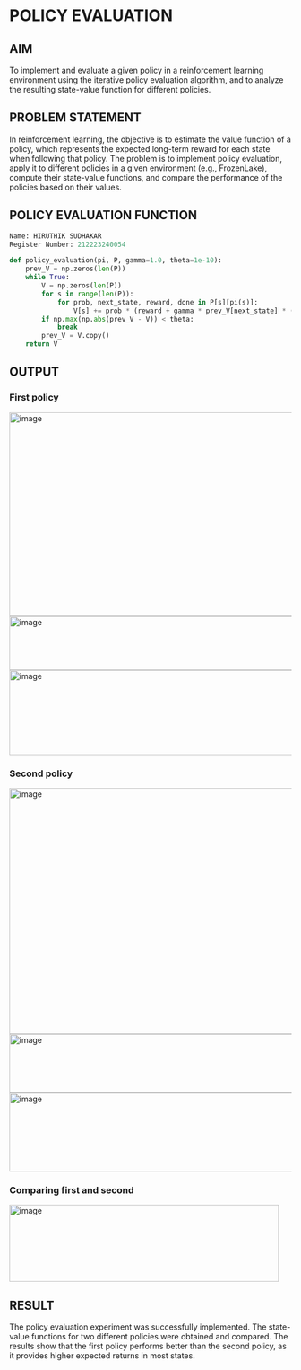 # POLICY EVALUATION

## AIM
To implement and evaluate a given policy in a reinforcement learning environment using the iterative policy evaluation algorithm, and to analyze the resulting state-value function for different policies.

## PROBLEM STATEMENT
In reinforcement learning, the objective is to estimate the value function of a policy, which represents the expected long-term reward for each state when following that policy. The problem is to implement policy evaluation, apply it to different policies in a given environment (e.g., FrozenLake), compute their state-value functions, and compare the performance of the policies based on their values.

## POLICY EVALUATION FUNCTION
```python
Name: HIRUTHIK SUDHAKAR
Register Number: 212223240054

def policy_evaluation(pi, P, gamma=1.0, theta=1e-10):
    prev_V = np.zeros(len(P))
    while True:
        V = np.zeros(len(P))
        for s in range(len(P)):
            for prob, next_state, reward, done in P[s][pi(s)]:
                V[s] += prob * (reward + gamma * prev_V[next_state] * (not done))
        if np.max(np.abs(prev_V - V)) < theta:
            break
        prev_V = V.copy()
    return V
```

## OUTPUT
### First policy
<img width="716" height="363" alt="image" src="https://github.com/user-attachments/assets/80f84a37-3d44-4c36-8761-d6e141d7f8d8" />

<img width="679" height="96" alt="image" src="https://github.com/user-attachments/assets/6ca97927-6b75-42c1-aa4f-ff3d598060c7" />

<img width="591" height="151" alt="image" src="https://github.com/user-attachments/assets/960a2733-97a6-4d25-b9eb-00cc91a85225" />


### Second policy
<img width="742" height="438" alt="image" src="https://github.com/user-attachments/assets/f26563ec-0a18-422d-9eff-7d15885c4a26" />

<img width="684" height="105" alt="image" src="https://github.com/user-attachments/assets/6144a2b0-4330-4e29-9b43-ad4028c61d44" />

<img width="603" height="140" alt="image" src="https://github.com/user-attachments/assets/0bf03a33-8a76-4165-9a69-505f9aeb735f" />


### Comparing first and second
<img width="481" height="137" alt="image" src="https://github.com/user-attachments/assets/81f51824-f441-46c2-b99d-18985be90bac" />


## RESULT
The policy evaluation experiment was successfully implemented. The state-value functions for two different policies were obtained and compared. The results show that the first policy performs better than the second policy, as it provides higher expected returns in most states.

